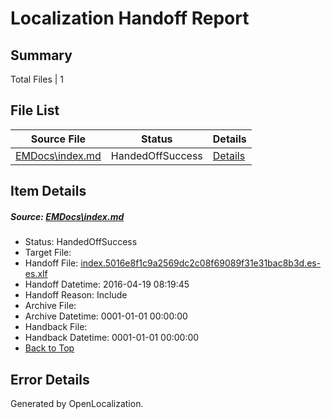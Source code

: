 # <a name='report-top'></a> Localization Handoff Report

## Summary
 Total Files | 1

## File List
 Source File | Status | Details 
 ----------- | ------ | ------- 
 [EMDocs\index.md](https://github.com/Microsoft/EMDocs-pr/blob/1cc7e2cea1c3bb0b449623ab94e8862acf105e2c/EMDocs/index.md) | HandedOffSuccess | [Details](#41635f48365a250698a8148e518ba3b61a3535b459)

## Item Details
##### <a name='41635f48365a250698a8148e518ba3b61a3535b459'></a> Source: [EMDocs\index.md](https://github.com/Microsoft/EMDocs-pr/blob/1cc7e2cea1c3bb0b449623ab94e8862acf105e2c/EMDocs/index.md)
* Status: HandedOffSuccess
* Target File: 
* Handoff File: [index.5016e8f1c9a2569dc2c08f69089f31e31bac8b3d.es-es.xlf](https://github.com/Microsoft/EM.handoff/blob/812f6c1fcce3cbac1b4e38e097bdeb8b5f851769/ol-handoff/Microsoft/EMDocs-pr.es-es/master/index.5016e8f1c9a2569dc2c08f69089f31e31bac8b3d.es-es.xlf)
* Handoff Datetime: 2016-04-19 08:19:45
* Handoff Reason: Include
* Archive File: 
* Archive Datetime: 0001-01-01 00:00:00
* Handback File: 
* Handback Datetime: 0001-01-01 00:00:00
* [Back to Top](#report-top)


## Error Details

Generated by OpenLocalization.
